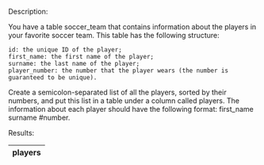 Description:

You have a table soccer_team that contains information about the players in your favorite soccer team. This table has the following structure:

    id: the unique ID of the player;
    first_name: the first name of the player;
    surname: the last name of the player;
    player_number: the number that the player wears (the number is guaranteed to be unique).

Create a semicolon-separated list of all the players, sorted by their numbers, and put this list in a table under a column called players. The information about each player should have the following format: first_name surname #number.

Results:

| players |
| ------- | 